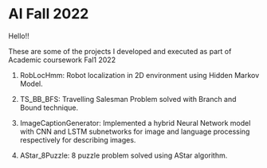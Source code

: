 # AI Fall 2022

Hello!!

These are some of the projects I developed and executed as part of Academic coursework Fal1 2022

1. RobLocHmm: Robot localization in 2D environment using Hidden Markov Model.

2. TS_BB_BFS: Travelling Salesman Problem solved with Branch and Bound technique.

3. ImageCaptionGenerator: Implemented a hybrid Neural Network model with CNN and LSTM subnetworks for image and language processing respectively for describing images.

4. AStar_8Puzzle: 8 puzzle problem solved using AStar algorithm.

